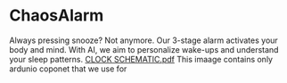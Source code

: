 # ChaosAlarm
Always pressing snooze? Not anymore. Our 3-stage alarm activates your body and mind. With AI, we aim to personalize wake-ups and understand your sleep patterns.
[CLOCK SCHEMATIC.pdf](https://github.com/user-attachments/files/20028177/CLOCK.SCHEMATIC.pdf)
This imaage contains only ardunio coponet that we use for 
